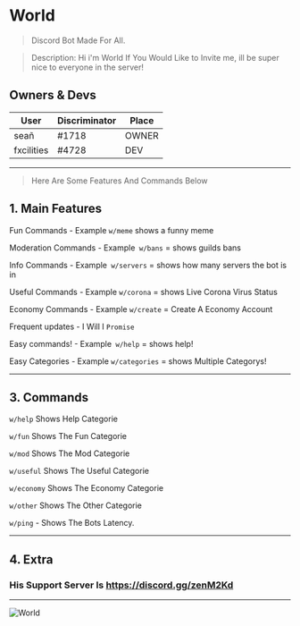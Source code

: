 # World
> Discord Bot Made For All.

> Description: Hi i'm World If You Would Like to Invite me, ill be super nice to everyone in the server!

## Owners & Devs

| User | Discriminator | Place |
| --------------- | --------------- | --------------- |
| seañ | #1718 | OWNER |
| fxcilities | #4728 | DEV |
-------------------------------------------

> Here Are Some Features And Commands Below

## 1. Main Features
Fun Commands - Example `w/meme` shows a funny meme

Moderation Commands - Example` w/bans` = shows guilds bans

Info Commands - Example` w/servers` = shows how many servers the bot is in

Useful Commands - Example `w/corona` = shows Live Corona Virus Status

Economy Commands - Example `w/create` = Create A Economy Account

Frequent updates - I Will I `Promise`

Easy commands! - Example` w/help` = shows help!

Easy Categories - Example `w/categories` = shows Multiple Categorys!

------------------------
## 3. Commands
`w/help` Shows Help Categorie

`w/fun` Shows The Fun Categorie

`w/mod` Shows The Mod Categorie

`w/useful` Shows The Useful Categorie

`w/economy` Shows The Economy Categorie

`w/other` Shows The Other Categorie

`w/ping` - Shows The Bots Latency.

---------
## 4. Extra
### His Support Server Is https://discord.gg/zenM2Kd
---------
![World](https://top.gg/api/widget/700292147311542282.svg)
